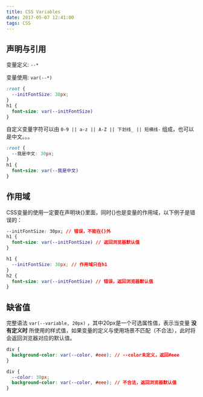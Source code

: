```yaml
---
title: CSS Variables
date: 2017-05-07 12:41:00
tags: CSS
---
```


## 声明与引用

变量定义: `--*`

变量使用: `var(--*)`

```css
:root {
  --initFontSize: 30px;
}
h1 {
  font-size: var(--initFontSize)
}
```

自定义变量字符可以由 `0-9 || a-z || A-Z || 下划线_ || 短横线-` 组成，也可以是中文。。。

```css
:root {
  --我是中文: 30px;
}
h1 {
  font-size: var(--我是中文)
}
```

<!-- more -->

## 作用域

CSS变量的使用一定要在声明块{}里面，同时{}也是变量的作用域，以下例子是错误的：

```css
--initFontSize: 30px; // 错误，不能在{}外
h1 {
  font-size: var(--initFontSize) // 返回浏览器默认值
}
```

```css
h1 {
  --initFontSize: 30px; // 作用域只在h1
}
h2 {
  font-size: var(--initFontSize) // 错误，返回浏览器默认值
}
```

## 缺省值

完整语法 `var(--variable, 20px)` ，其中20px是一个可选属性值，表示当变量 **没有定义时** 所使用的样式值，如果变量的定义与使用场景不匹配（不合法），此时将会返回浏览器对应的默认值。

```css
div {
  background-color: var(--color, #eee); // --color未定义，返回#eee
}
```

```css
div {
  --color: 30px;
  background-color: var(--color, #eee); // 不合法，返回浏览器默认值
}
```
